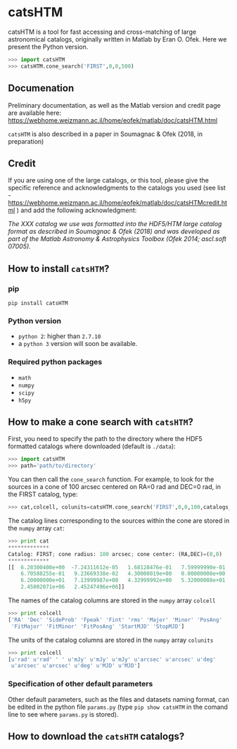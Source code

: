 # catsHTM
catsHTM is a tool for fast accessing and cross-matching of large astronomical catalogs, originally written in Matlab by Eran O. Ofek. Here we present the Python version. 

```python
>>> import catsHTM
>>> catsHTM.cone_search('FIRST',0,0,500)
```
## Documenation
Preliminary documentation, as well as the Matlab version and credit page are available here: https://webhome.weizmann.ac.il/home/eofek/matlab/doc/catsHTM.html

`catsHTM` is also described in a paper in Soumagnac & Ofek (2018, in preparation)

## Credit
If you are using one of the large catalogs, or this tool, please give the specific reference and acknowledgments to the catalogs you used (see list - https://webhome.weizmann.ac.il/home/eofek/matlab/doc/catsHTMcredit.html ) and add the following acknowledgment:

*The XXX catalog we use was formatted into the HDF5/HTM large catalog format as described in Soumagnac & Ofek (2018) and was developed as part of the Matlab Astronomy & Astrophysics Toolbox (Ofek 2014; ascl.soft 07005).*

## How to install `catsHTM`?

### pip

`pip install catsHTM`

### Python version
* `python 2`: higher than `2.7.10`
* a `python 3` version will soon be available.

### Required python packages
* `math`
* `numpy`
* `scipy`
* `h5py`


## How to make a cone search with ``catsHTM``?

First, you need to specify the path to the directory where the HDF5 formatted catalogs where downloaded (default is `./data`):
```python
>>> import catsHTM
>>> path='path/to/directory'
```
You can then call the `cone_search` function. For example, to look for the sources in a cone of 100 arcsec centered on RA=0 rad and DEC=0 rad, in the FIRST catalog, type: 
```python
>>> cat,colcell, colunits=catsHTM.cone_search('FIRST',0,0,100,catalogs_dir=path)
```
The catalog lines corresponding to the sources within the cone are stored in the `numpy` array `cat`:
```python
>>> print cat
*************
Catalog: FIRST; cone radius: 100 arcsec; cone center: (RA,DEC)=(0,0)
*************
[[  6.28300408e+00  -7.24311612e-05   1.68128476e-01   7.59999990e-01
    6.70588255e-01   9.23669338e-02   4.30000019e+00   0.00000000e+00
    6.20000000e+01   7.13999987e+00   4.32999992e+00   5.32000008e+01
    2.45002071e+06   2.45247496e+06]]
```
The names of the catalog columns are stored in the `numpy` array `colcell`

```python
>>> print colcell
['RA' 'Dec' 'SideProb' 'Fpeak' 'Fint' 'rms' 'Major' 'Minor' 'PosAng'
 'FitMajor' 'FitMinor' 'FitPosAng' 'StartMJD' 'StopMJD']
```
The units of the catalog columns are stored in the `numpy` array `colunits`

```python
>>> print colcell
[u'rad' u'rad' ' ' u'mJy' u'mJy' u'mJy' u'arcsec' u'arcsec' u'deg'
 u'arcsec' u'arcsec' u'deg' u'MJD' u'MJD']
```

### Specification of other default parameters 

Other default parameters, such as the files and datasets naming format, can be edited in the python file `params.py` (type `pip show catsHTM` in the comand line to see where `params.py` is stored).


## How to download the `catsHTM` catalogs?
